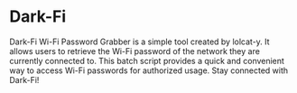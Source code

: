 # Dark-Fi
Dark-Fi Wi-Fi Password Grabber is a simple tool created by lolcat-y. It allows users to retrieve the Wi-Fi password of the network they are currently connected to. This batch script provides a quick and convenient way to access Wi-Fi passwords for authorized usage. Stay connected with Dark-Fi!
